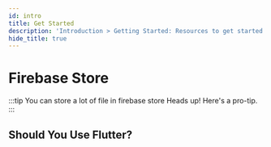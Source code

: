 ```yaml
---
id: intro
title: Get Started
description: 'Introduction > Getting Started: Resources to get started learning and using Redux'
hide_title: true
---
```


# Firebase Store

:::tip You can store a lot of file in firebase store
Heads up! Here's a pro-tip.
:::

## Should You Use Flutter?

